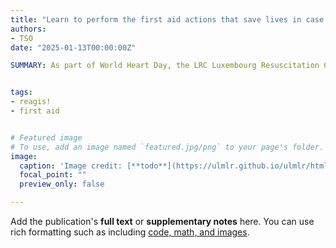```yaml
---
title: "Learn to perform the first aid actions that save lives in case of cardiac arrest."
authors:
- TSO
date: "2025-01-13T00:00:00Z"

SUMMARY: As part of World Heart Day, the LRC Luxembourg Resuscitation Council, with the support of the Ministry of Health, has launched its “réagis!” awareness campaign, aimed at teaching the general public the first steps that save lives in the event of cardiac arrest.


tags:
- reagis!
- first aid


# Featured image
# To use, add an image named `featured.jpg/png` to your page's folder. 
image:
  caption: 'Image credit: [**todo**](https://ulmlr.github.io/ulmlr/html/first-response.html#/)'
  focal_point: ""
  preview_only: false

---
```




Add the publication's **full text** or **supplementary notes** here. You can use rich formatting such as including [code, math, and images](https://docs.hugoblox.com/content/writing-markdown-latex/).
